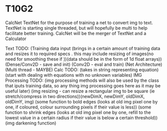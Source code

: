# T10G2
CalcNet
TextNet for the purpose of training a net to convert img to text. TextNet is starting single threaded, but will hopefully be multi to help facilitate better training.
CalcNet will be the merger of TextNet and a Calculator 

Text TODO:
 (Training data input (brings in a certain amount of training data and resizes it to required specs . this may include resizing of images(no need for smoothing these if ))(data should be in the form of 1d float arrays))
 (Dense/Conv2D - save and init)
 (Conv2D - eval and train)
 (Net Architecture) 
 (Multi thread - MAYBE)
Calc TODO:
 (takes in string representing equation)
 (start with dealing with equations with no unknown variables)
IMG Processing TODO:
 (img processing methods will also be used by the class that iputs training data, so any thing img processing goes here as it may be useful later)
 (img resizing - can resize a rectangular img to be square (ie stretch/compress in two directions))(newDimX, newDimY, oldDimX, oldDimY, img)
 (some function to bold edges (looks at old img pixel one by one, if coloured, colour surrounding pixels if their value is less))
 (some function to shrink edges (looks at old img pixel one by one, refill to the lowest value in a certain radius if their value is below a certain threshold))
 (img darkening function)
